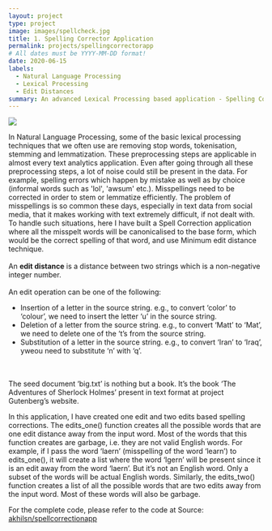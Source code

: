 ```yaml
---
layout: project
type: project
image: images/spellcheck.jpg
title: 1. Spelling Corrector Application
permalink: projects/spellingcorrectorapp
# All dates must be YYYY-MM-DD format!
date: 2020-06-15
labels:
  - Natural Language Processing
  - Lexical Processing
  - Edit Distances
summary: An advanced Lexical Processing based application - Spelling Corrector using Laventein Minimum Edit Distance technique. A ready to use app for spelling correction on english text data.
---
```


<img class="ui medium right floated rounded image" src="../images/vacay-home-page.png">

In Natural Language Processing, some of the basic lexical processing techniques that we often use are removing stop words, tokenisation, stemming and lemmatization. These preprocessing steps are applicable in almost every text analytics application.
Even after going through all these preprocessing steps, a lot of noise could still be present in the data. For example, spelling errors which happen by mistake as well as by choice (informal words such as 'lol', 'awsum' etc.). Misspellings need to be corrected in order to stem or lemmatize efficiently. The problem of misspellings is so common these days, especially in text data from social media, that it makes working with text extremely difficult, if not dealt with.
To handle such situations, here I have built a Spell Correction application where all the misspelt words will be canonicalised to the base form, which would be the correct spelling of that word, and use Minimum edit distance technique. 
<br><br>
An **edit distance** is a distance between two strings which is a non-negative integer number.
<br><br>An edit operation can be one of the following:
- Insertion of a letter in the source string. e.g., to convert ‘color’ to ‘colour’, we need to insert the letter ‘u’ in the source string.
- Deletion of a letter from the source string. e.g., to convert ‘Matt’ to ‘Mat’, we need to delete one of the ‘t’s from the source string.
- Substitution of a letter in the source string. e.g., to convert ‘Iran’ to ‘Iraq’, yweou need to substitute ‘n’ with ‘q’.

<br><br>The seed document ‘big.txt’ is nothing but a book. It’s the book ‘The Adventures of Sherlock Holmes’ present in text format at project Gutenberg’s website. 

In this application, I have created one edit and two edits based spelling corrections. The edits_one() function creates all the possible words that are one edit distance away from the input word. Most of the words that this function creates are garbage, i.e. they are not valid English words. For example, if I pass the word ‘laern’ (misspelling of the word ‘learn’) to edits_one(), it will create a list where the word ‘lgern’ will be present since it is an edit away from the word ‘laern’. But it’s not an English word. Only a subset of the words will be actual English words.
Similarly, the edits_two() function creates a list of all the possible words that are two edits away from the input word. Most of these words will also be garbage.
 
For the complete code, please refer to the code at Source: <a href="hhttps://github.com/akhilsn/Python-Applications/tree/master/Spell_Corrector"><i class="large github icon"></i>akhilsn/spellcorrectionapp</a>
